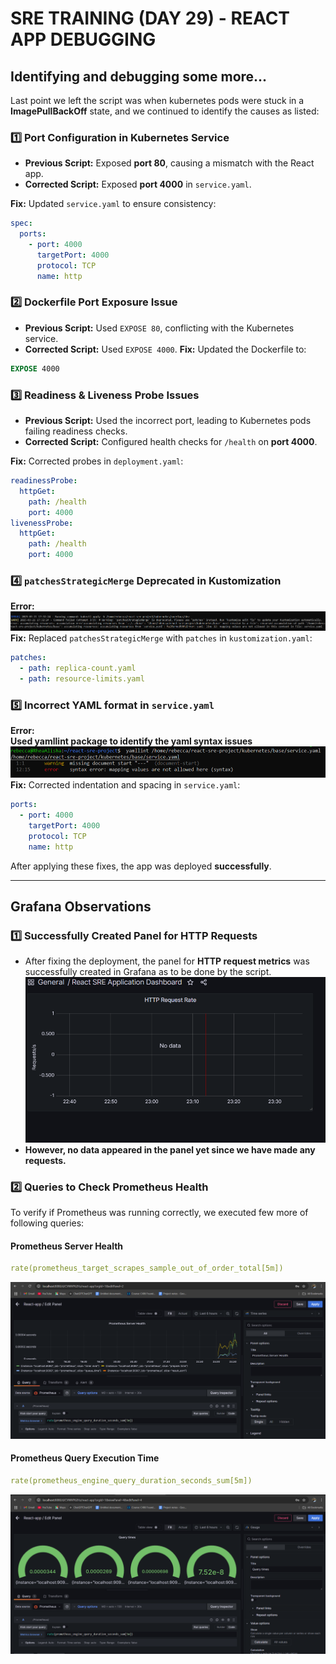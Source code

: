 # SRE TRAINING (DAY 29) - REACT APP DEBUGGING

## Identifying and debugging some more...
Last point we left the script was when kubernetes pods were stuck in a **ImagePullBackOff** state, and we continued to identify the causes as listed:


### **1️⃣ Port Configuration in Kubernetes Service**
- **Previous Script:** Exposed **port 80**, causing a mismatch with the React app.
- **Corrected Script:** Exposed **port 4000** in `service.yaml`.

 **Fix:** Updated `service.yaml` to ensure consistency:
```yaml
spec:
  ports:
    - port: 4000
      targetPort: 4000
      protocol: TCP
      name: http
```

### **2️⃣ Dockerfile Port Exposure Issue**
- **Previous Script:** Used `EXPOSE 80`, conflicting with the Kubernetes service.
- **Corrected Script:** Used `EXPOSE 4000`.
 **Fix:** Updated the Dockerfile to:
```dockerfile
EXPOSE 4000
```

### **3️⃣ Readiness & Liveness Probe Issues**
- **Previous Script:** Used the incorrect port, leading to Kubernetes pods failing readiness checks.
- **Corrected Script:** Configured health checks for `/health` on **port 4000**.

 **Fix:** Corrected probes in `deployment.yaml`:
```yaml
readinessProbe:
  httpGet:
    path: /health
    port: 4000
livenessProbe:
  httpGet:
    path: /health
    port: 4000
```


### **4️⃣ `patchesStrategicMerge` Deprecated in Kustomization**
**Error:**
![](https://github.com/rhearobinson19/Mthree_Daily_Documentation/blob/main/WEEK%206/Images/REACT%20APP%20IMAGES/patches_error.png)
**Fix:** Replaced `patchesStrategicMerge` with `patches` in `kustomization.yaml`:
```yaml
patches:
  - path: replica-count.yaml
  - path: resource-limits.yaml
```

### **5️⃣ Incorrect YAML format in `service.yaml`**
**Error:** <br>
**Used **yamllint** package to identify the yaml syntax issues** <br>
![](https://github.com/rhearobinson19/Mthree_Daily_Documentation/blob/main/WEEK%206/Images/REACT%20APP%20IMAGES/yaml.png)
**Fix:** Corrected indentation and spacing in `service.yaml`:
```yaml
ports:
  - port: 4000
    targetPort: 4000
    protocol: TCP
    name: http
```

After applying these fixes, the app was deployed **successfully**. 

---

## Grafana Observations
### **1️⃣ Successfully Created Panel for HTTP Requests**
- After fixing the deployment, the panel for **HTTP request metrics** was successfully created in Grafana as to be done by the script.
![](https://github.com/rhearobinson19/Mthree_Daily_Documentation/blob/main/WEEK%206/Images/REACT%20APP%20IMAGES/react-app.png)
- **However, no data appeared in the panel yet since we have made any requests.**

### **2️⃣ Queries to Check Prometheus Health**
To verify if Prometheus was running correctly, we executed few more of following queries:

#### **Prometheus Server Health** 
```yaml
rate(prometheus_target_scrapes_sample_out_of_order_total[5m])
```
![](https://github.com/rhearobinson19/Mthree_Daily_Documentation/blob/main/WEEK%206/Images/REACT%20APP%20IMAGES/grafana2.png)
#### **Prometheus Query Execution Time**
```yaml
rate(prometheus_engine_query_duration_seconds_sum[5m])
```
![](https://github.com/rhearobinson19/Mthree_Daily_Documentation/blob/main/WEEK%206/Images/REACT%20APP%20IMAGES/grafana1.png)
